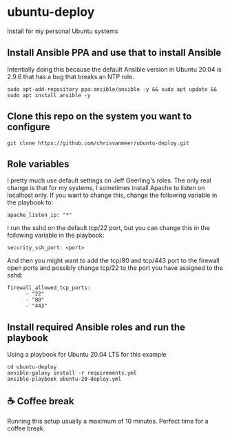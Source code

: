 # ubuntu-deploy
Install for my personal Ubuntu systems

## Install Ansible PPA and use that to install Ansible
Intentially doing this because the default Ansible version in Ubuntu 20.04 is 2.9.6 that has a bug that breaks an NTP role.
```
sudo apt-add-repository ppa:ansible/ansible -y && sudo apt update && sudo apt install ansible -y
```

## Clone this repo on the system you want to configure
```
git clone https://github.com/chrisvanmeer/ubuntu-deploy.git
```

## Role variables
I pretty much use default settings on Jeff Geerling's roles. The only real change is that for my systems, I sometimes install Apache to listen on localhost only. If you want to change this, change the following variable in the playbook to:  
```
apache_listen_ip: "*"
```
I run the sshd on the default tcp/22 port, but you can change this in the following variable in the playbook:
```
security_ssh_port: <port>
```
And then you might want to add the tcp/80 and tcp/443 port to the firewall open ports and possibly change tcp/22 to the port you have assigned to the sshd:  
```
firewall_allowed_tcp_ports:
      - "22"
      - "80"
      - "443"
```

## Install required Ansible roles and run the playbook
Using a playbook for Ubuntu 20.04 LTS for this example
```
cd ubuntu-deploy
ansible-galaxy install -r requirements.yml
ansible-playbook ubuntu-20-deploy.yml
```

## :coffee: Coffee break
Running this setup usually a maximum of 10 minutes. Perfect time for a coffee break.
